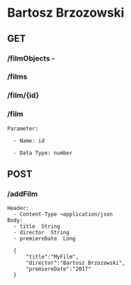 # Bartosz Brzozowski

## GET
  ### /filmObjects - 
    
  ### /films
  
  ### /film/{id}
  
  ### /film 
  
```
Parameter:
  
  - Name: id
  
  - Data Type: number  
```
  
## POST
  ### /addFilm
  
```
Header:
  - Content-Type →application/json  
Body:
  - title  String
  - director  String
  - premiereDate  Long
  
  {
	  "title":"MyFilm",
	  "director":"Bartosz Brzozowski",
	  "premiereDate":"2017"
  }
  
  
```
